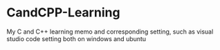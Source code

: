 # CandCPP-Learning
My C and C++ learning memo and corresponding setting, 
such as visual studio code setting both on windows and ubuntu
